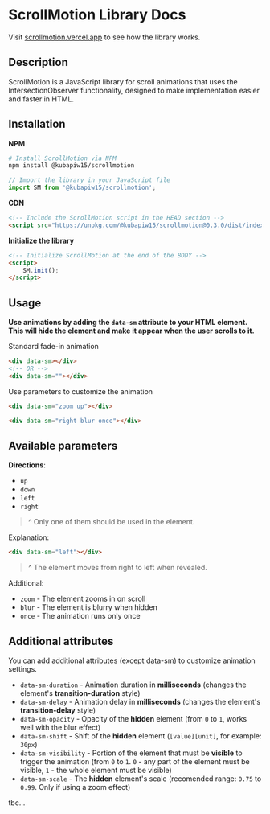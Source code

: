 # ScrollMotion Library Docs

Visit [scrollmotion.vercel.app](https://scrollmotion.vercel.app) to see how the library works.

## Description

ScrollMotion is a JavaScript library for scroll animations that uses the IntersectionObserver functionality, designed to make implementation easier and faster in HTML.

## Installation

**NPM**
```bash
# Install ScrollMotion via NPM
npm install @kubapiw15/scrollmotion 
```
```js
// Import the library in your JavaScript file
import SM from '@kubapiw15/scrollmotion';
```

**CDN**

```html
<!-- Include the ScrollMotion script in the HEAD section -->
<script src="https://unpkg.com/@kubapiw15/scrollmotion@0.3.0/dist/index.js"></script>
```

**Initialize the library**
```html
<!-- Initialize ScrollMotion at the end of the BODY -->
<script>
    SM.init();
</script>
```


## Usage

**Use animations by adding the `data-sm` attribute to your HTML element. This will hide the element and make it appear when the user scrolls to it.**

Standard fade-in animation
```html
<div data-sm></div>
<!-- OR -->
<div data-sm=""></div>
```

Use parameters to customize the animation
```html
<div data-sm="zoom up"></div>
```
```html
<div data-sm="right blur once"></div>
```
## Available parameters
**Directions**:
- `up`
- `down`
- `left`
- `right`
>^ Only one of them should be used in the element.

Explanation:
```html
<div data-sm="left"></div>
```
>^ The element moves from right to left when revealed.

Additional: 
- `zoom` - The element zooms in on scroll
- `blur` - The element is blurry when hidden
- `once` - The animation runs only once

## Additional attributes
You can add additional attributes (except data-sm) to customize animation settings.
- `data-sm-duration` - Animation duration in **milliseconds** (changes the element's **transition-duration** style)
- `data-sm-delay` - Animation delay in **milliseconds** (changes the element's **transition-delay** style)
- `data-sm-opacity` - Opacity of the **hidden** element (from `0` to `1`, works well with the blur effect)
- `data-sm-shift` - Shift of the **hidden** element (`[value][unit]`, for example: `30px`)
- `data-sm-visibility` - Portion of the element that must be **visible** to trigger the animation (from `0` to `1`. `0` - any part of the element must be visible, `1` - the whole element must be visible)
- `data-sm-scale` - The **hidden** element's scale (recomended range: `0.75` to `0.99`. Only if using a zoom effect)

tbc...
